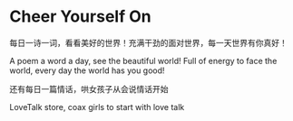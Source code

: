 # Cheer Yourself On

每日一诗一词，看看美好的世界！充满干劲的面对世界，每一天世界有你真好！

A poem a word a day, see the beautiful world! 
Full of energy to face the world, every day the world has you good!


还有每日一篇情话，哄女孩子从会说情话开始

LoveTalk store, coax girls to start with love talk


